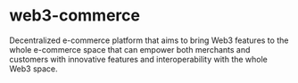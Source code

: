 # web3-commerce
Decentralized e-commerce platform that aims to bring Web3 features to the whole e-commerce space that can empower both merchants and customers with innovative features and interoperability with the whole Web3 space.

